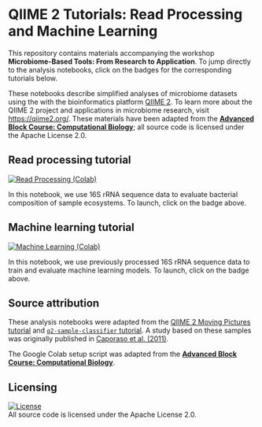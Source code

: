 # QIIME 2 Tutorials: Read Processing and Machine Learning

This repository contains materials accompanying the workshop **Microbiome-Based Tools: From Research to Application**. To jump directly to the analysis notebooks, click on the badges for the corresponding tutorials below.

These notebooks describe simplified analyses of microbiome datasets using the with the bioinformatics platform [QIIME 2](https://qiime2.org/). To learn more about the QIIME 2 project and applications in microbiome research, visit https://qiime2.org/. These materials have been adapted from the [**Advanced Block Course: Computational Biology**](https://github.com/bokulich-lab/advanced-comp-bio-tutorial.git); all source code is licensed under the Apache License 2.0.

## Read processing tutorial
[![Read Processing (Colab)](https://colab.research.google.com/assets/colab-badge.svg)](https://colab.research.google.com/github/bokulich-lab/uzh-microbiome-workshop/blob/main/01_read_processing.ipynb)

In this notebook, we use 16S rRNA sequence data to evaluate bacterial composition of sample ecosystems. To launch, click on the badge above.

## Machine learning tutorial
[![Machine Learning (Colab)](https://colab.research.google.com/assets/colab-badge.svg)](https://colab.research.google.com/github/bokulich-lab/uzh-microbiome-workshop/blob/main/02_machine_learning.ipynb)

In this notebook, we use previously processed 16S rRNA sequence data to train and evaluate machine learning models. To launch, click on the badge above.

## Source attribution

These analysis notebooks were adapted from the [QIIME 2 Moving Pictures tutorial](https://docs.qiime2.org/2023.9/tutorials/moving-pictures/) and [`q2-sample-classifier` tutorial](https://docs.qiime2.org/2023.9/tutorials/sample-classifier/). A study based on these samples was originally published in [Caporaso et al. (2011)](https://www.ncbi.nlm.nih.gov/pubmed/21624126).

The Google Colab setup script was adapted from the [**Advanced Block Course: Computational Biology**](https://github.com/bokulich-lab/advanced-comp-bio-tutorial.git).

## Licensing

[![License](https://img.shields.io/badge/License-Apache%202.0-blue.svg)](https://opensource.org/licenses/Apache-2.0)<br>
All source code is licensed under the Apache License 2.0.
